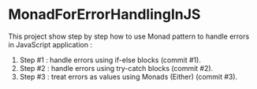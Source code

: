 # MonadForErrorHandlingInJS
This project show step by step how to use Monad pattern to handle errors in JavaScript application : 
1. Step #1 : handle errors using if-else blocks (commit #1).
2. Step #2 : handle errors using try-catch blocks (commit #2).
2. Step #3 : treat errors as values using Monads (Either) (commit #3).
